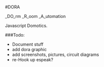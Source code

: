 #DORA

_DO_rm _R_oom _A_utomation

Javascript Domotics.

###Todo:
 - Document stuff
  - add dora graphic
  - add screenshots, pictures, circuit diagrams
 - re-Hook up espeak?
